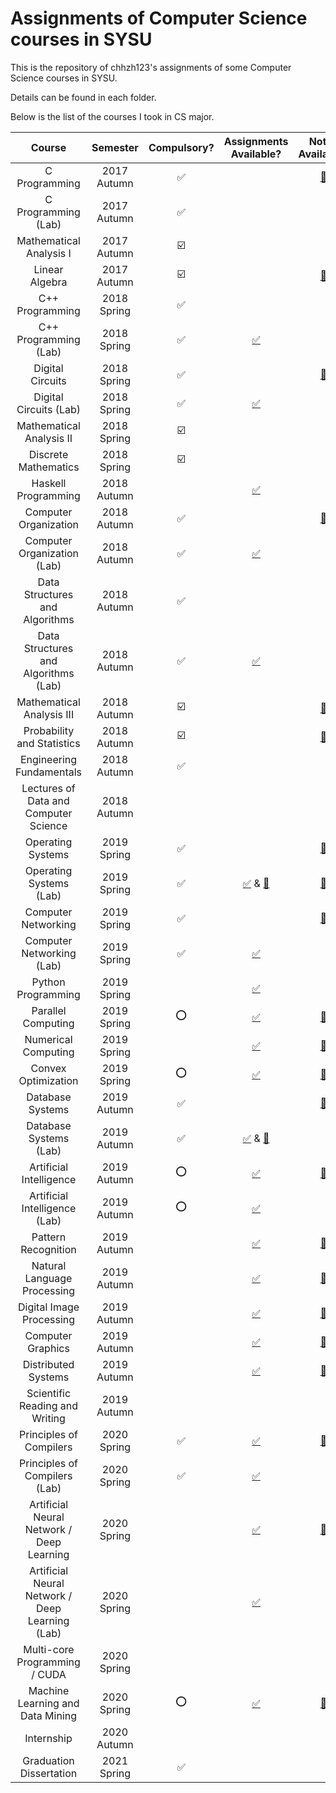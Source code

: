 # Assignments of Computer Science courses in SYSU

This is the repository of chhzh123's assignments of some Computer Science courses in SYSU.

Details can be found in each folder.

Below is the list of the courses I took in CS major.

| Course                              | Semester    | Compulsory?            | Assignments Available? | Notes Available? |
| :---:                               | :---:       | :---:                  | :---:                  | :---:            |
| C Programming                       | 2017 Autumn | :white_check_mark:     |                        | [:green_book:](https://github.com/chhzh123/CS-Notes/tree/master/C-Programming) |
| C Programming (Lab)                 | 2017 Autumn | :white_check_mark:     |                        | |
| Mathematical Analysis I             | 2017 Autumn | :ballot_box_with_check:|                        | |
| Linear Algebra                      | 2017 Autumn | :ballot_box_with_check:|                        | [:blue_book:](https://github.com/chhzh123/Notes-of-Math/tree/master/Linear_algebra) |
| C++ Programming                     | 2018 Spring | :white_check_mark:     |                        | |
| C++ Programming (Lab)               | 2018 Spring | :white_check_mark:     | [:white_check_mark:](https://github.com/chhzh123/Assignments/tree/master/ComputerProgramming)     | |
| Digital Circuits                    | 2018 Spring | :white_check_mark:     |                        | [:green_book:](https://github.com/chhzh123/CS-Notes/tree/master/Digital_Circuits) |
| Digital Circuits (Lab)              | 2018 Spring | :white_check_mark:     | [:white_check_mark:](https://github.com/chhzh123/Assignments/tree/master/DigitalCircuits)     | |
| Mathematical Analysis II            | 2018 Spring | :ballot_box_with_check:|                        | |
| Discrete Mathematics                | 2018 Spring | :ballot_box_with_check:|                        | |
| Haskell Programming                 | 2018 Autumn |                        | [:white_check_mark:](https://github.com/chhzh123/Assignments/tree/master/Haskell)     | |
| Computer Organization               | 2018 Autumn | :white_check_mark:     |                        | [:green_book:](https://github.com/chhzh123/CS-Notes/tree/master/ComputerOrganization) |
| Computer Organization (Lab)         | 2018 Autumn | :white_check_mark:     | [:white_check_mark:](https://github.com/chhzh123/Assignments/tree/master/ComputerOrganization)     | |
| Data Structures and Algorithms      | 2018 Autumn | :white_check_mark:     |                        | |
| Data Structures and Algorithms (Lab)| 2018 Autumn | :white_check_mark:     | [:white_check_mark:](https://github.com/chhzh123/Assignments/tree/master/DataStructure)     | |
| Mathematical Analysis III           | 2018 Autumn | :ballot_box_with_check:|                        | [:blue_book:](https://github.com/chhzh123/Notes-of-Math/tree/master/Mathematical_analysis) |
| Probability and Statistics          | 2018 Autumn | :ballot_box_with_check:|                        | [:blue_book:](https://github.com/chhzh123/Notes-of-Math/tree/master/Probability_and_statistics) |
| Engineering Fundamentals            | 2018 Autumn | :white_check_mark:     |                        | |
| Lectures of Data and Computer Science|2018 Autumn |                        |                        | |
| Operating Systems                   | 2019 Spring | :white_check_mark:     |                        | [:green_book:](https://github.com/chhzh123/CS-Notes/tree/master/OperatingSystems) |
| Operating Systems (Lab)             | 2019 Spring | :white_check_mark:     | [:white_check_mark:](https://github.com/chhzh123/Assignments/tree/master/OperatingSystems) & [:file_folder:](https://github.com/chhzh123/AdvancedOS)    | [:page_facing_up:](https://chhzh123.github.io/summary/os-dev/) |
| Computer Networking                 | 2019 Spring | :white_check_mark:     |                        | [:green_book:](https://github.com/chhzh123/CS-Notes/tree/master/ComputerNetworking) |
| Computer Networking (Lab)           | 2019 Spring | :white_check_mark:     | [:white_check_mark:](https://github.com/chhzh123/Assignments/tree/master/ComputerNetworking)     | |
| Python Programming                  | 2019 Spring |                        | [:white_check_mark:](https://github.com/chhzh123/Assignments/tree/master/AdvancedComputerProgramming)     | |
| Parallel Computing                  | 2019 Spring | :o:                    | [:white_check_mark:](https://github.com/chhzh123/Assignments/tree/master/ParallelComputing)     | [:page_facing_up:](https://chhzh123.github.io/summary/parallel-computing/) |
| Numerical Computing                 | 2019 Spring |                        | [:white_check_mark:](https://github.com/chhzh123/Assignments/tree/master/NumericalComputing)     | [:blue_book:](https://github.com/chhzh123/Notes-of-Math/tree/master/Numerical_Computing) |
| Convex Optimization                 | 2019 Spring | :o:                    | [:white_check_mark:](https://github.com/chhzh123/Assignments/tree/master/ConvexOptimization)     | [:blue_book:](https://github.com/chhzh123/Notes-of-Math/tree/master/Convex_Optimization) |
| Database Systems                    | 2019 Autumn | :white_check_mark:     |                        | [:green_book:](https://github.com/chhzh123/CS-Notes/tree/master/DatabaseSystems) |
| Database Systems (Lab)              | 2019 Autumn | :white_check_mark:     | [:white_check_mark:](https://github.com/chhzh123/Assignments/tree/master/DatabaseSystems) & [:file_folder:](https://github.com/chhzh123/AIDO) | |
| Artificial Intelligence             | 2019 Autumn | :o:                    | [:white_check_mark:](https://github.com/chhzh123/Assignments/tree/master/ArtificalIntelligence) | [:green_book:](https://github.com/chhzh123/CS-Notes/tree/master/ArtificalIntelligence) |
| Artificial Intelligence (Lab)       | 2019 Autumn | :o:                    | [:white_check_mark:](https://github.com/chhzh123/Assignments/tree/master/ArtificalIntelligence) | |
| Pattern Recognition                 | 2019 Autumn |                        | [:white_check_mark:](https://github.com/chhzh123/Assignments/tree/master/PatternRecognition) | [:green_book:](https://github.com/chhzh123/CS-Notes/tree/master/PatternRecognition) |
| Natural Language Processing         | 2019 Autumn |                        | [:white_check_mark:](https://github.com/chhzh123/Assignments/tree/master/NaturalLanguageProcessing) | [:green_book:](https://github.com/chhzh123/CS-Notes/tree/master/NaturalLanguageProcessing) |
| Digital Image Processing            | 2019 Autumn |                        | [:white_check_mark:](https://github.com/chhzh123/Assignments/tree/master/DigitalImageProcessing) | [:green_book:](https://github.com/chhzh123/CS-Notes/tree/master/DigitalImageProcessing) |
| Computer Graphics                   | 2019 Autumn |                        | [:white_check_mark:](https://github.com/chhzh123/Assignments/tree/master/ComputerGraphics) | [:green_book:](https://github.com/chhzh123/CS-Notes/tree/master/ComputerGraphics) |
| Distributed Systems                 | 2019 Autumn |                        | [:white_check_mark:](https://github.com/chhzh123/Assignments/tree/master/DistributedSystems) | [:page_facing_up:](https://chhzh123.github.io/summary/distributed-systems/) |
| Scientific Reading and Writing      | 2019 Autumn |                        |                        | |
| Principles of Compilers             | 2020 Spring | :white_check_mark:     | [:white_check_mark:](https://github.com/chhzh123/Assignments/tree/master/Compilers) | [:green_book:](https://github.com/chhzh123/CS-Notes/tree/master/Compilers) |
| Principles of Compilers (Lab)       | 2020 Spring | :white_check_mark:     | [:white_check_mark:](https://github.com/chhzh123/Assignments/tree/master/Compilers) | |
| Artificial Neural Network / Deep Learning | 2020 Spring |                  | [:white_check_mark:](https://github.com/chhzh123/Assignments/tree/master/DeepLearning) | [:green_book:](https://github.com/chhzh123/CS-Notes/tree/master/DeepLearning) |
| Artificial Neural Network / Deep Learning (Lab) | 2020 Spring |            | [:white_check_mark:](https://github.com/chhzh123/Assignments/tree/master/DeepLearning) | |
| Multi-core Programming / CUDA       | 2020 Spring |                        |                        | |
| Machine Learning and Data Mining    | 2020 Spring | :o:                    | [:white_check_mark:](https://github.com/chhzh123/Assignments/tree/master/MachineLearning&DataMining) | [:green_book:](https://github.com/chhzh123/CS-Notes/tree/master/MachineLearning) |
| Internship                          | 2020 Autumn |                        |                        | |
| Graduation Dissertation             | 2021 Spring | :white_check_mark:     |                        | |